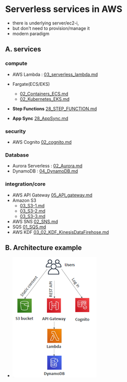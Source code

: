 # Serverless services in AWS
- there is underlying server/ec2-i,
- but don't need to provision/manage it
- modern paradigm

## A. services
### compute
  - AWS Lambda : [03_serverless_lambda.md](../01_compute/03_lambda-01-saa)
  - Fargate(ECS/EKS) 
    - [02_Containers_ECS.md](../01_compute/02_Containers_ECS.md)
    - [02_Kubernetes_EKS.md](../01_compute/02_Kubernetes_EKS.md)
    
  - **Step Functions** [28_STEP_FUNCTION.md](../01_compute/28_1_STEP_FUNCTION_DVA.md)
  - **App Sync**  [28_AppSync.md](../01_compute/28_2_AppSync_DVA.md)

### security
  - AWS Cognito [02_cognito.md](../06_Security/02_1_cognito_SAA)

### Database
  - Aurora Serverless : [02_Aurora.md](../03_database/02_Aurora.md)
  - DynamoDB : [04_DynamoDB.md](../03_database/04_1_DynamoDB_SSA)

### integration/core
- AWS API Gateway [05_API_gateway.md](../04_network/05_1_API_gateway_SAA)
- Amazon S3
  - [03_S3-1.md](../02_storage/03_S3-1.md)
  - [03_S3-2.md](../02_storage/03_S3-2-more)
  - [03_S3-3.md](../02_storage/03_S3-3-ACL)
- AWS SNS  [02_SNS.md](../05_decoupling/02_SNS.md)
- SQS [01_SQS.md](../05_decoupling/01_SQS.md)
- AWS KDF [03_02_KDF_KinesisDataFirehose.md](../05_decoupling/03_02_KDF_KinesisDataFirehose.md)

## B. Architecture example
- ![img.png](../99_img/compute/lambda/img.png)
